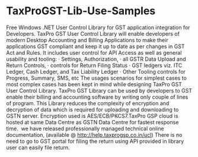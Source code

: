 # TaxProGST-Lib-Use-Samples
Free Windows .NET User Control Library for GST application integration for Developers.
TaxPro GST User Control Library will enable developers of modern Desktop Accounting and Billing Applications to make their applications GST compliant and keep it up to date as per changes in GST Act and Rules.
It includes user control for API Access as well as general usability and tooling:
·     Settings, Authorization,
·     all GSTR Data Upload and Return Controls,
·     controls for Return Filing Status
·     GST ledgers viz. ITC Ledger, Cash Ledger, and Tax Liability Ledger
·     Other Tooling controls for Progress, Summary, SMS, etc
The usages scenarios for simplest cases to most complex cases has been kept in mind while designing TaxPro GST User Control Library.
TaxPro GST Library can be used by developers to GST enable their billing and accounting software by writing only couple of lines of program.
This Library reduces the complexity of encryption and decryption of data which is required for uploading and downloading to GSTN server.
Encryption used is AES/ECB/PKCS7.TaxPro GSP cloud is hosted at same Data Centre as GSTN Data Centre for fastest response time. 
we have released professionally managed technical online documentation, (available @ http://help.taxprogsp.co.in/ucl)
There is no need to go to GST portal for filing the return using API provided in library user can easily file return.
